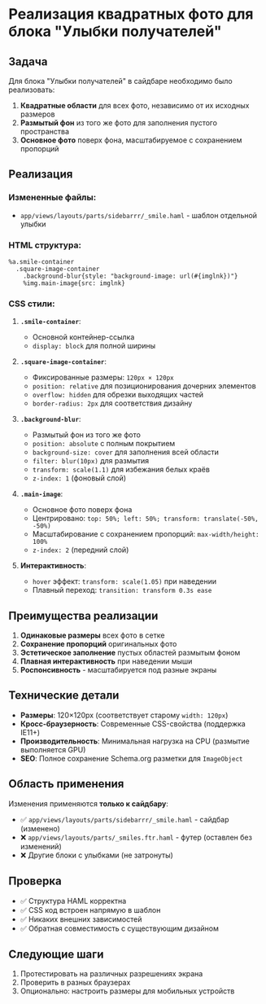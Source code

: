 # Реализация квадратных фото для блока "Улыбки получателей"

## Задача

Для блока "Улыбки получателей" в сайдбаре необходимо было реализовать:
1. **Квадратные области** для всех фото, независимо от их исходных размеров
2. **Размытый фон** из того же фото для заполнения пустого пространства
3. **Основное фото** поверх фона, масштабируемое с сохранением пропорций

## Реализация

### Измененные файлы:
- `app/views/layouts/parts/sidebarrr/_smile.haml` - шаблон отдельной улыбки

### HTML структура:
```haml
%a.smile-container
  .square-image-container
    .background-blur{style: "background-image: url(#{imglnk})"}
    %img.main-image{src: imglnk}
```

### CSS стили:

1. **`.smile-container`**:
   - Основной контейнер-ссылка
   - `display: block` для полной ширины

2. **`.square-image-container`**:
   - Фиксированные размеры: `120px × 120px`
   - `position: relative` для позиционирования дочерних элементов
   - `overflow: hidden` для обрезки выходящих частей
   - `border-radius: 2px` для соответствия дизайну

3. **`.background-blur`**:
   - Размытый фон из того же фото
   - `position: absolute` с полным покрытием
   - `background-size: cover` для заполнения всей области
   - `filter: blur(10px)` для размытия
   - `transform: scale(1.1)` для избежания белых краёв
   - `z-index: 1` (фоновый слой)

4. **`.main-image`**:
   - Основное фото поверх фона
   - Центрировано: `top: 50%; left: 50%; transform: translate(-50%, -50%)`
   - Масштабирование с сохранением пропорций: `max-width/height: 100%`
   - `z-index: 2` (передний слой)

5. **Интерактивность**:
   - `hover` эффект: `transform: scale(1.05)` при наведении
   - Плавный переход: `transition: transform 0.3s ease`

## Преимущества реализации

1. **Одинаковые размеры** всех фото в сетке
2. **Сохранение пропорций** оригинальных фото
3. **Эстетическое заполнение** пустых областей размытым фоном
4. **Плавная интерактивность** при наведении мыши
5. **Роспонсивность** - масштабируется под разные экраны

## Технические детали

- **Размеры**: 120×120px (соответствует старому `width: 120px`)
- **Кросс-браузерность**: Современные CSS-свойства (поддержка IE11+)
- **Производительность**: Минимальная нагрузка на CPU (размытие выполняется GPU)
- **SEO**: Полное сохранение Schema.org разметки для `ImageObject`

## Область применения

Изменения применяются **только к сайдбару**:
- ✅ `app/views/layouts/parts/sidebarrr/_smile.haml` - сайдбар (изменено)
- ❌ `app/views/layouts/parts/_smiles.ftr.haml` - футер (оставлен без изменений)
- ❌ Другие блоки с улыбками (не затронуты)

## Проверка

- ✅ Структура HAML корректна
- ✅ CSS код встроен напрямую в шаблон
- ✅ Никаких внешних зависимостей
- ✅ Обратная совместимость с существующим дизайном

## Следующие шаги

1. Протестировать на различных разрешениях экрана
2. Проверить в разных браузерах
3. Опционально: настроить размеры для мобильных устройств
